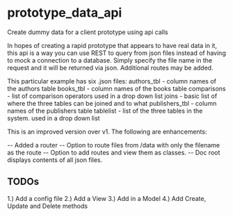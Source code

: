 # prototype_data_api
Create dummy data for a client prototype using api calls

In hopes of creating a rapid prototype that appears to have real data in it, this api is a way
you can use REST to query from json files instead of having to mock a connection to a database.
Simply specify the file name in the request and it will be returned via json.  Additional routes
may be added.

This particular example has six .json files:
	authors_tbl				-	column names of the authors table
	books_tbl					- column names of the books table
	comparisons				- list of comparison operators used in a drop down list
	joins							- basic list of where the three tables can be joined and to what
	publishers_tbl		- column names of the publishers table
	tablelist					- list of the three tables in the system.  used in a drop down list

This is an improved version over v1.  The following are enhancements:

  -- Added a router
  -- Option to route files from /data with only the filename as the route
  -- Option to add routes and view them as classes.
  -- Doc root displays contents of all json files.

TODOs
-----

1.) Add a config file
2.) Add a View
3.) Add in a Model
4.) Add Create, Update and Delete methods

